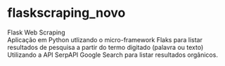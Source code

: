 # flaskscraping_novo
Flask Web Scraping <br>
Aplicação em Python utlizando o micro-framework Flaks para listar resultados de pesquisa a partir do termo digitado (palavra ou texto) <br>
Utilizando a API SerpAPI Google Search para listar resultados orgânicos. <br>
